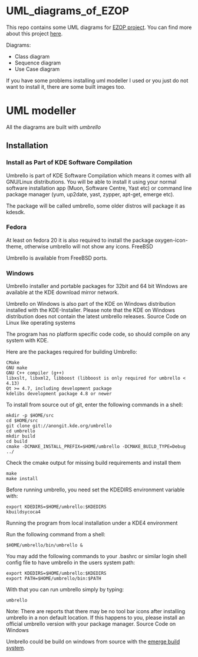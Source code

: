 # UML_diagrams_of_EZOP
This repo contains some UML diagrams for [EZOP project](http://ezop-project.ru). You can find more about this project [here](http://ontoserver.rsuh.ru).

Diagrams:
* Class diagram
* Sequence diagram
* Use Case diagram

If you have some problems installing uml modeller I used or you just do not want to install it, there are some built images too.

# UML modeller
All the diagrams are built with _umbrello_

## Installation
### Install as Part of KDE Software Compilation

Umbrello is part of KDE Software Compilation which means it comes with all GNU/Linux distributions. You will be able to install it using your normal software installation app (Muon, Software Centre, Yast etc) or command line package manager (yum, up2date, yast, zypper, apt-get, emerge etc).

The package will be called umbrello, some older distros will package it as kdesdk.
### Fedora

At least on fedora 20 it is also required to install the package oxygen-icon-theme, otherwise umbrello will not show any icons.
FreeBSD

Umbrello is available from FreeBSD ports.
### Windows

Umbrello installer and portable packages for 32bit and 64 bit Windows are available at the KDE download mirror network.

Umbrello on Windows is also part of the KDE on Windows distribution installed with the KDE-Installer. Please note that the KDE on Windows distribution does not contain the latest umbrello releases.
Source Code on Linux like operating systems

The program has no platform specific code code, so should compile on any system with KDE.

Here are the packages required for building Umbrello:

    CMake
    GNU make
    GNU C++ compiler (g++)
    libxslt, libxml2, libboost (libboost is only required for umbrello < 4.13)
    Qt >= 4.7, including development package
    kdelibs development package 4.8 or newer

To install from source out of git, enter the following commands in a shell:
```
mkdir -p $HOME/src
cd $HOME/src
git clone git://anongit.kde.org/umbrello  
cd umbrello
mkdir build
cd build
cmake -DCMAKE_INSTALL_PREFIX=$HOME/umbrello -DCMAKE_BUILD_TYPE=Debug ../
```
Check the cmake output for missing build requirements and install them
```
make
make install
```
Before running umbrello, you need set the KDEDIRS environment variable with:
```
export KDEDIRS=$HOME/umbrello:$KDEDIRS
kbuildsycoca4
```
Running the program from local installation under a KDE4 environment

Run the following command from a shell:
```
$HOME/umbrello/bin/umbrello &
```
You may add the following commands to your .bashrc or similar login shell config file to have umbrello in the users system path:
```
export KDEDIRS=$HOME/umbrello:$KDEDIRS
export PATH=$HOME/umbrello/bin:$PATH
```
With that you can run umbrello simply by typing:
```
umbrello
```
Note: There are reports that there may be no tool bar icons after installing umbrello in a non default location. If this happens to you, please install an official umbrello version with your package manager.
Source Code on Windows

Umbrello could be build on windows from source with the [emerge build system](http://techbase.kde.org/Getting_Started/Build/Windows/emerge).
